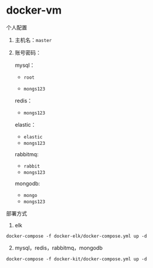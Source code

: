 # docker-vm

个人配置

1. 主机名：`master`

2. 账号密码： 

   mysql：

   - `root`

   - `mongs123`

   redis：

   - `mongs123`

   elastic：

   - `elastic`
   - `mongs123`

   rabbitmq:

   - `rabbit`
   - `mongs123`

   mongodb:

   - `mongo`
   - `mongs123`



部署方式

1. elk

```shell
docker-compose -f docker-elk/docker-compose.yml up -d
```

2. mysql，redis，rabbitmq，mongodb

```shell
docker-compose -f docker-kit/docker-compose.yml up -d
```

